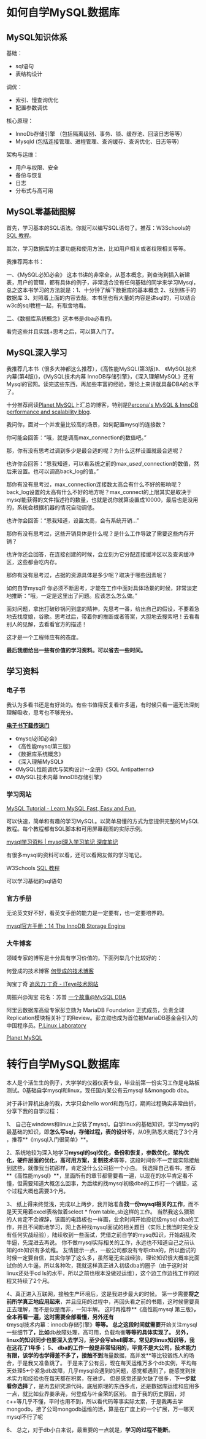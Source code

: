 # 如何自学MySQL数据库

## MySQL知识体系

基础：

- sql语句
- 表结构设计

调优：

- 索引、慢查询优化
- 配置参数调优

核心原理：

- InnoDb存储引擎 （包括隔离级别、事务、锁、缓存池、回滚日志等等）
- Mysqld  (包括连接管理、进程管理、查询缓存、查询优化、日志等等)

架构与运维：

- 用户与权限、安全
- 备份与恢复
- 日志
- 分布式与高可用

## MySQL零基础图解

首先，学习基本的SQL语法。你就可以编写SQL语句了。推荐：W3Schools的 [SQL 教程](https://link.zhihu.com/?target=http%3A//www.w3school.com.cn/sql/)。

其次，学习数据库的主要功能和使用方法，比如用户相关或者权限相关等等。

我推荐两本书：

一、《MySQL必知必会》 这本书讲的非常全，从基本概念，到查询到插入新建表，用户的管理，都有具体的例子，非常适合没有任何基础的同学来学习Mysql，总之这本书学习的方法就是：1、十分钟了解下数据库的基本概念 2、找到练手的数据库 3、对照着上面的内容去敲。本书里也有大量的内容是讲sql的，可以结合w3c的sql教程一起，有取舍地看。

二、《数据库系统概念》这本书是dba必看的。

看完这些并且实践+思考之后，可以算入门了。

## MySQL深入学习

我推荐几本书（很多大神都这么推荐），《高性能MySQL(第3版)》、 《MySQL技术内幕(第4版)》，《MySQL技术内幕 InnoDB存储引擎》，《深入理解MySQL》还有Mysql的官网。读完这些东西，再加些丰富的经验，理论上来讲就具备DBA的水平了。

十分推荐阅读[Planet MySQL](https://link.zhihu.com/?target=http%3A//planet.mysql.com/)上汇总的博客，特别是[Percona's MySQL & InnoDB performance and scalability blog](https://link.zhihu.com/?target=http%3A//www.percona.com/blog/).

我问你，面对一个并发量比较高的场景，如何配置mysql的连接数？

你可能会回答：“哦，就是调高max_connection的数值吧。”

那，你有没有思考过调到多少是最合适的呢？为什么这样设置就最合适呢？

也许你会回答：“恩我知道，可以看系统之前的max_*used*_connection的数值，然后来设置。也可以调高back_log的值。”

那你有没有思考过，max_connection连接数太高会有什么不好的影响呢？back_log设置的太高有什么不好的地方呢？max_connect的上限其实是取决于mysql能获得的文件描述符的数量，也就是说你就算设置成10000，最后也是没用的，系统会根据机器的情况自动调低。

也许你会回答：“恩我知道，设置太高，会有系统开销...”

那你有没有思考过，这些开销具体是什么呢？是什么工作导致了需要这些内存开销？

也许你还会回答，在连接创建的时候，会立刻为它分配连接缓冲区以及查询缓冲区，这些都会吃内存。

那你有没有思考过，占据的资源具体是多少呢？取决于哪些因素呢？



如何自学mysql? 你必须不断思考，才能在工作中面对具体场景的时候，非常淡定地推断：“哦，一定是这里出了问题。应该怎么怎么做。”

面对问题，拿出打破砂锅问到底的精神，先思考一番，给出自己的假设，不要着急地去找度娘，谷歌。思考过后，带着你的推断或者答案，大胆地去搜索吧！去看看别人的见解，去看看官方的描述！

这才是一个工程师应有的态度。

**最后我想给出一些有价值的学习资料。可以省去一些时间。**

## 学习资料

### 电子书

我认为多看书还是有好处的。有些书值得反复看许多遍，有时候只看一遍无法深刻理解吸收，思考也不够充分。

**[电子书下载传送门](https://link.zhihu.com/?target=http%3A//www.notedeep.com/note/38/page/282)**

- 《mysql必知必会》
- 《高性能mysql第三版》
- 《数据库系统概念》
- 《深入理解MySQL》
- 《MySQL性能调优与架构设计--全册》《SQL Antipatterns》
- 《MySQL技术内幕  InnoDB存储引擎》

### 学习网站

[MySQL Tutorial - Learn MySQL Fast, Easy and Fun.](https://link.zhihu.com/?target=http%3A//www.mysqltutorial.org/)

可以快速，简单和有趣的学习MySQL。以简单易懂的方式为您提供完整的MySQL教程。每个教程都有SQL脚本和可用屏幕截图的实际示例。

[mysql学习资料 | mysql深入学习笔记 深度笔记](https://link.zhihu.com/?target=http%3A//www.notedeep.com/note/38/page/282)

有很多mysql的资料可以看，还可以看网友做的学习笔记。

W3Schools [SQL 教程](https://link.zhihu.com/?target=http%3A//www.w3school.com.cn/sql/)

可以学习基础的sql语句

### 官方手册

无论英文好不好，看英文手册的能力是一定要有，也一定要培养的。

[mysql官方手册：14 The InnoDB Storage Engine](https://link.zhihu.com/?target=https%3A//dev.mysql.com/doc/refman/5.6/en/innodb-storage-engine.html)

### 大牛博客

领域专家的博客是十分具有学习价值的，下面列举几个比较好的：

何登成的技术博客 [何登成的技术博客](https://link.zhihu.com/?target=http%3A//hedengcheng.com/)

淘宝丁奇 [追风刀·丁奇 - ITeye技术网站](https://link.zhihu.com/?target=http%3A//dinglin.iteye.com/)

周振兴@淘宝 花名：苏普 [一个故事@MySQL DBA](https://link.zhihu.com/?target=http%3A//www.orczhou.com/)

阿里云数据库高级专家彭立勋为 MariaDB Foundation 正式成员，负责全球Replication模块相关补丁的Review。彭立勋也成为首位被MariaDB基金会引入的中国程序员。[P.Linux Laboratory](https://link.zhihu.com/?target=http%3A//www.penglixun.com/)

[Planet MySQL](https://link.zhihu.com/?target=https%3A//planet.mysql.com/)



# 转行自学MySQL数据库

本人是个活生生的例子，大学学的仪器仪表专业，毕业前第一份实习工作是电路板测试。0基础自学mysql和linux，现任国内某公有云mysql &&mongodb  dba。

对于非计算机出身的我，大学只会hello word和跑马灯，期间过程确实非常曲折，分享下我的自学过程：

1、 自己在windows和linux上安装了mysql，自学linux的基础知识，学习mysql的最基础的知识，即**怎么写sql，存储过程，表的设计**等，从0到熟悉大概花了3个月 ，推荐**《mysql入门很简单》**。

2、系统地较为深入地学习**mysql的sql优化，备份和恢复，参数优化，架构优化，硬件层面的优化，高可用方案，复制技术**等等，这段时间你不一定能实际接触到这些，就像我当初那样，肯定没什么公司招一个小白。
我选择自己看书，推荐**《高性能mysql》**，里面所有的章节都需要看一遍，以现在的水平肯定看不懂，但需要知道大概怎么回事，为后续的找mysql初级dba的工作打一个铺垫，这个过程大概也需要3个月。

3、 纸上得来终觉浅，完成以上两步，我开始准备**找一份mysql相关的工作**，而不是天天用着excel表格做着select * from table_sb这样的工作。
当然我这么猥琐的人肯定不会裸辞，该画的电路板也一样画，业余时间开始投初级mysql dba的工作，并且不间断地学习，网上各种找mysql面试的相关题目（实际上我当时完全没有任何实战经验），陆续收到一些面试，凭借之前自学的mysql知识，开始胡乱吹牛逼，先混进去再说。
你不做mysql实际相关的工作，永远也不知道自己之前认知的db知识有多幼稚。
友情提示一点，一般公司都没有专职dba的，所以面试的时候一定要自信，其实你学了这么多，虽然毫无实战经验，理论知识很大概率比面试你的人牛逼，所以各种吹，我就这样真正进入初级dba的圈子（由于这时对linux还处于cd ls的水平，所以之前也根本没做过运维），这个边工作边找工作的过程又持续了2个月。

4、真正进入互联网，接触生产环境后，这是我进步最大的时候。
第一步需要**将之前所学真正地应用起来**，并且应用的过程中，再回头看之前的书籍，这时候需要真正去理解，而不是似是而非，一知半解。
这时再推荐**《高性能mysql 第三版》**，全本再看一遍，这时需要全部看懂，另外还有**《mysql技术内幕：innodb存储引擎》**等等。
总之这段时间就需要**开始关注mysql一些细节**了，比如**db故障处理，高可用，负载均衡**等等的具体实现了。
另外，**linux的知识同步也要深入去学习**，至少会写shell脚本，常见的linux知识等，我在这花了1年多；
5、  dba的工作一般是非常轻闲的，毕竟不是大公司，技术能力有限，该学的也学得差不多了，接触不到**海量数据，高并发**等比较锻炼人的场合，于是我又准备跳了。
于是来了公有云，现在每天运维万多个db实例，平均每天处理5+个紧急db故障，几乎mysql会遇到的问题，感觉都遇到了，能感觉到技术实力和经验也在每天都在积累，在进步。
但是感觉还是欠缺了很多，**下一步就看你选择**了，是再去研究源代码，底层原理的东西多点，还是数据库运维和应用多一点，就比如业界姜承尧，何登成与叶金荣的区别。
由于我的历史原因，对c++等几乎不懂，平时也用不到，所以看代码等事实际太累，于是我再去学mongodb，接了公司mongodb运维的活，算是在广度上的一个扩展，万一哪天mysql不行了呢

6、 总之，对于db小白来说，最重要的一点就是，**学习的过程不能断**。